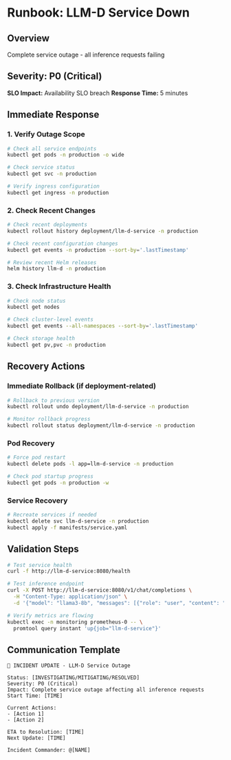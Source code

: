 # Runbook: LLM-D Service Down

## Overview
Complete service outage - all inference requests failing

## Severity: P0 (Critical)
**SLO Impact:** Availability SLO breach
**Response Time:** 5 minutes

## Immediate Response

### 1. Verify Outage Scope
```bash
# Check all service endpoints
kubectl get pods -n production -o wide

# Check service status
kubectl get svc -n production

# Verify ingress configuration
kubectl get ingress -n production
```

### 2. Check Recent Changes

```bash
# Check recent deployments
kubectl rollout history deployment/llm-d-service -n production

# Check recent configuration changes
kubectl get events -n production --sort-by='.lastTimestamp'

# Review recent Helm releases
helm history llm-d -n production
```

### 3. Check Infrastructure Health

```bash
# Check node status
kubectl get nodes

# Check cluster-level events
kubectl get events --all-namespaces --sort-by='.lastTimestamp'

# Check storage health
kubectl get pv,pvc -n production
```

## Recovery Actions

### Immediate Rollback (if deployment-related)

```bash
# Rollback to previous version
kubectl rollout undo deployment/llm-d-service -n production

# Monitor rollback progress
kubectl rollout status deployment/llm-d-service -n production
```

### Pod Recovery

```bash
# Force pod restart
kubectl delete pods -l app=llm-d-service -n production

# Check pod startup progress
kubectl get pods -n production -w
```

### Service Recovery

```bash
# Recreate services if needed
kubectl delete svc llm-d-service -n production
kubectl apply -f manifests/service.yaml
```

## Validation Steps

```bash
# Test service health
curl -f http://llm-d-service:8080/health

# Test inference endpoint
curl -X POST http://llm-d-service:8080/v1/chat/completions \
  -H "Content-Type: application/json" \
  -d '{"model": "llama3-8b", "messages": [{"role": "user", "content": "test"}]}'

# Verify metrics are flowing
kubectl exec -n monitoring prometheus-0 -- \
  promtool query instant 'up{job="llm-d-service"}'
```

## Communication Template

```
🚨 INCIDENT UPDATE - LLM-D Service Outage

Status: [INVESTIGATING/MITIGATING/RESOLVED]
Severity: P0 (Critical)
Impact: Complete service outage affecting all inference requests
Start Time: [TIME]

Current Actions:
- [Action 1]
- [Action 2]

ETA to Resolution: [TIME]
Next Update: [TIME]

Incident Commander: @[NAME]
```